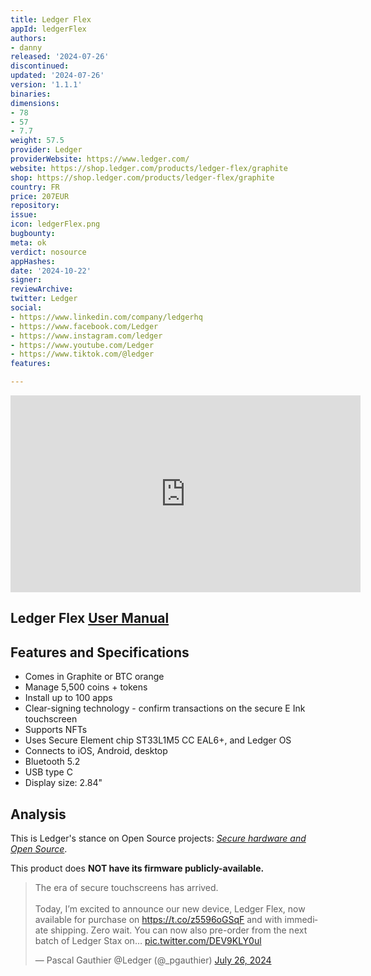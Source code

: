 ```yaml
---
title: Ledger Flex
appId: ledgerFlex
authors:
- danny
released: '2024-07-26'
discontinued: 
updated: '2024-07-26'
version: '1.1.1'
binaries: 
dimensions:
- 78
- 57
- 7.7
weight: 57.5
provider: Ledger
providerWebsite: https://www.ledger.com/
website: https://shop.ledger.com/products/ledger-flex/graphite
shop: https://shop.ledger.com/products/ledger-flex/graphite
country: FR
price: 207EUR
repository: 
issue: 
icon: ledgerFlex.png
bugbounty: 
meta: ok
verdict: nosource
appHashes: 
date: '2024-10-22'
signer: 
reviewArchive: 
twitter: Ledger
social:
- https://www.linkedin.com/company/ledgerhq
- https://www.facebook.com/Ledger
- https://www.instagram.com/ledger
- https://www.youtube.com/Ledger
- https://www.tiktok.com/@ledger
features: 

---
```


<iframe width="560" height="315" src="https://www.youtube.com/embed/JIj4DmEr51M?si=6pHP417B_dI-PAjd" title="YouTube video player" frameborder="0" allow="accelerometer; autoplay; clipboard-write; encrypted-media; gyroscope; picture-in-picture; web-share" referrerpolicy="strict-origin-when-cross-origin" allowfullscreen></iframe>

## Ledger Flex [User Manual](https://ledgercustomersuccess.my.salesforce.com/sfc/p/#06000001SxsQ/a/Tx000001KvG6/ccDmM2J5mTKrrUR_50yGFXToZp0do.BOMcus3CRtJh8)

## Features and Specifications

- Comes in Graphite or BTC orange
- Manage 5,500 coins + tokens
- Install up to 100 apps
- Clear-signing technology - confirm transactions on the secure E Ink touchscreen
- Supports NFTs
- Uses Secure Element chip ST33L1M5 CC EAL6+, and Ledger OS
- Connects to iOS, Android, desktop
- Bluetooth 5.2
- USB type C
- Display size: 2.84"

## Analysis 
This is Ledger's stance on Open Source projects: [*Secure hardware and Open Source*](https://www.ledger.com/secure-hardware-and-open-source).

This product does **NOT have its firmware publicly-available.**

<blockquote class="twitter-tweet"><p lang="en" dir="ltr">The era of secure touchscreens has arrived.<br><br>Today, I’m excited to announce our new device, Ledger Flex, now available for purchase on <a href="https://t.co/z5596oGSqF">https://t.co/z5596oGSqF</a> and with immediate shipping. Zero wait. You can now also pre-order from the next batch of Ledger Stax on… <a href="https://t.co/DEV9KLY0ul">pic.twitter.com/DEV9KLY0ul</a></p>&mdash; Pascal Gauthier @Ledger (@_pgauthier) <a href="https://twitter.com/_pgauthier/status/1816858152840593756?ref_src=twsrc%5Etfw">July 26, 2024</a></blockquote> <script async src="https://platform.twitter.com/widgets.js" charset="utf-8"></script>